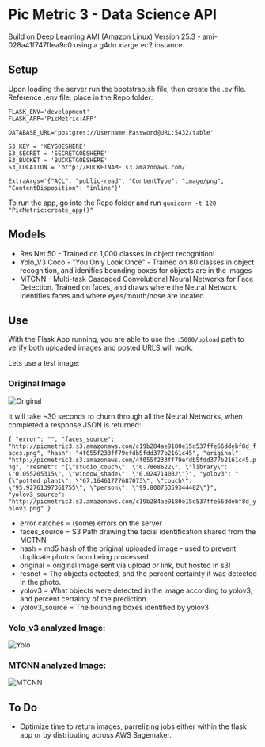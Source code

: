 # Pic Metric 3 - Data Science API
Build on Deep Learning AMI (Amazon Linux) Version 25.3 - ami-028a41f747ffea9c0 using a g4dn.xlarge ec2 instance.

## Setup

Upon loading the server run the bootstrap.sh file, then create the .ev file.
Reference .env file, place in the Repo folder:

```
FLASK_ENV='development'
FLASK_APP='PicMetric:APP'

DATABASE_URL='postgres://Username:Password@URL:5432/table'

S3_KEY = 'KEYGOESHERE'
S3_SECRET = 'SECRETGOESHERE'
S3_BUCKET = 'BUCKETGOESHERE'
S3_LOCATION = 'http://BUCKETNAME.s3.amazonaws.com/'

ExtraArgs='{"ACL": "public-read", "ContentType": "image/png", "ContentDisposition": "inline"}'
```

To run the app, go into the Repo folder and run
`gunicorn -t 120 "PicMetric:create_app()"`


## Models
* Res Net 50 - Trained on 1,000 classes in object recognition!
* Yolo_V3 Coco - "You Only Look Once" - Trained on 80 classes in object recognition, and idenifies bounding boxes for objects are in the images 
* MTCNN - Multi-task Cascaded Convolutional Neural Networks for Face Detection. Trained on faces, and draws where the Neural Network identifies faces and where eyes/mouth/nose are located.

## Use


With the Flask App running, you are able to use the `:5000/upload` path to verify both uploaded images and posted URLS will work.


Lets use a test image:


### Original Image
![Original](http://picmetric3.s3.amazonaws.com/4f055f233ff79efdb5fdd377b2161c45.png)



It will take ~30 seconds to churn through all the Neural Networks, when completed a response JSON is returned:

`{
  "error": "",
  "faces_source": "http://picmetric3.s3.amazonaws.com/c19b284ae9180e15d537ffe66ddebf8d_faces.png",
  "hash": "4f055f233ff79efdb5fdd377b2161c45",
  "original": "http://picmetric3.s3.amazonaws.com/4f055f233ff79efdb5fdd377b2161c45.png",
  "resnet": "{\"studio_couch\": \"0.7868622\", \"library\": \"0.055205315\", \"window_shade\": \"0.024714082\"}",
  "yolov3": "{\"potted plant\": \"67.16461777687073\", \"couch\": \"95.92761397361755\", \"person\": \"99.80075359344482\"}",
  "yolov3_source": "http://picmetric3.s3.amazonaws.com/c19b284ae9180e15d537ffe66ddebf8d_yolov3.png"
}`

* error catches = (some) errors on the server
* faces_source = S3 Path drawing the facial identification shared from the MCTNN
* hash = md5 hash of the original uploaded image - used to prevent duplicate photos from being processed
* original = original image sent via upload or link, but hosted in s3!
* resnet = The objects detected, and the percent certainty it was detected in the photo.
* yolov3 = What objects were detected in the image according to yolov3, and percent certainty of the prediction.
* yolov3_source = The bounding boxes identified by yolov3


###  Yolo_v3 analyzed Image: 
![Yolo](http://picmetric3.s3.amazonaws.com/c19b284ae9180e15d537ffe66ddebf8d_yolov3.png)


### MTCNN analyzed Image:
![MTCNN](http://picmetric3.s3.amazonaws.com/c19b284ae9180e15d537ffe66ddebf8d_faces.png)

## To Do

* Optimize time to return images, parrelizing jobs either within the flask app or by distributing across AWS Sagemaker.


